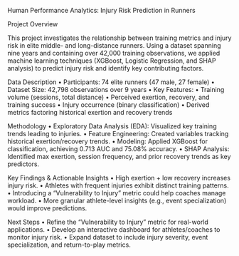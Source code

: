 Human Performance Analytics: Injury Risk Prediction in Runners

Project Overview

This project investigates the relationship between training metrics and injury risk in elite middle- and long-distance runners. Using a dataset spanning nine years and containing over 42,000 training observations, we applied machine learning techniques (XGBoost, Logistic Regression, and SHAP analysis) to predict injury risk and identify key contributing factors.

Data Description
	•	Participants: 74 elite runners (47 male, 27 female)
	•	Dataset Size: 42,798 observations over 9 years
	•	Key Features:
	•	Training volume (sessions, total distance)
	•	Perceived exertion, recovery, and training success
	•	Injury occurrence (binary classification)
	•	Derived metrics factoring historical exertion and recovery trends

Methodology
	•	Exploratory Data Analysis (EDA): Visualized key training trends leading to injuries.
	•	Feature Engineering: Created variables tracking historical exertion/recovery trends.
	•	Modeling: Applied XGBoost for classification, achieving 0.713 AUC and 75.08% accuracy.
	•	SHAP Analysis: Identified max exertion, session frequency, and prior recovery trends as key predictors.

Key Findings & Actionable Insights
	•	High exertion + low recovery increases injury risk.
	•	Athletes with frequent injuries exhibit distinct training patterns.
	•	Introducing a “Vulnerability to Injury” metric could help coaches manage workload.
	•	More granular athlete-level insights (e.g., event specialization) would improve predictions.

Next Steps
	•	Refine the “Vulnerability to Injury” metric for real-world applications.
	•	Develop an interactive dashboard for athletes/coaches to monitor injury risk.
	•	Expand dataset to include injury severity, event specialization, and return-to-play metrics.
